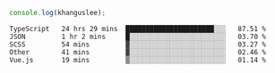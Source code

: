 ```js
console.log(khanguslee);
```

<!--START_SECTION:waka-->
```text
TypeScript   24 hrs 29 mins  ██████████████████████░░░   87.51 % 
JSON         1 hr 2 mins     █░░░░░░░░░░░░░░░░░░░░░░░░   03.70 % 
SCSS         54 mins         ▓░░░░░░░░░░░░░░░░░░░░░░░░   03.27 % 
Other        41 mins         ▓░░░░░░░░░░░░░░░░░░░░░░░░   02.46 % 
Vue.js       19 mins         ▒░░░░░░░░░░░░░░░░░░░░░░░░   01.14 % 
```
<!--END_SECTION:waka-->

<!--
**khanguslee/khanguslee** is a ✨ _special_ ✨ repository because its `README.md` (this file) appears on your GitHub profile.

Here are some ideas to get you started:

- 🔭 I’m currently working on ...
- 🌱 I’m currently learning ...
- 👯 I’m looking to collaborate on ...
- 🤔 I’m looking for help with ...
- 💬 Ask me about ...
- 📫 How to reach me: ...
- 😄 Pronouns: ...
- ⚡ Fun fact: ...
-->
